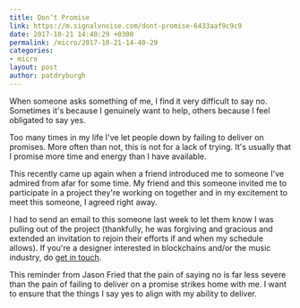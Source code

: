 ```yaml
---
title: Don’t Promise
link: https://m.signalvnoise.com/dont-promise-6433aaf9c9c9
date: 2017-10-21 14:40:29 +0300
permalink: /micro/2017-10-21-14-40-29
categories:
- micro
layout: post
author: patdryburgh
---
```


When someone asks something of me, I find it very difficult to say no. Sometimes it's because I genuinely want to help, others because I feel obligated to say yes.

Too many times in my life I've let people down by failing to deliver on promises. More often than not, this is not for a lack of trying. It's usually that I promise more time and energy than I have available.

This recently came up again when a friend introduced me to someone I've admired from afar for some time. My friend and this someone invited me to participate in a project they're working on together and in my excitement to meet this someone, I agreed right away.

I had to send an email to this someone last week to let them know I was pulling out of the project (thankfully, he was forgiving and gracious and extended an invitation to rejoin their efforts if and when my schedule allows). If you're a designer interested in blockchains and/or the music industry, do [get in touch](/contact).

This reminder from Jason Fried that the pain of saying no is far less severe than the pain of failing to deliver on a promise strikes home with me. I want to ensure that the things I say yes to align with my ability to deliver.